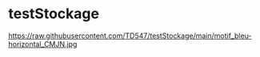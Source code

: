 # testStockage
https://raw.githubusercontent.com/TD547/testStockage/main/motif_bleu-horizontal_CMJN.jpg
